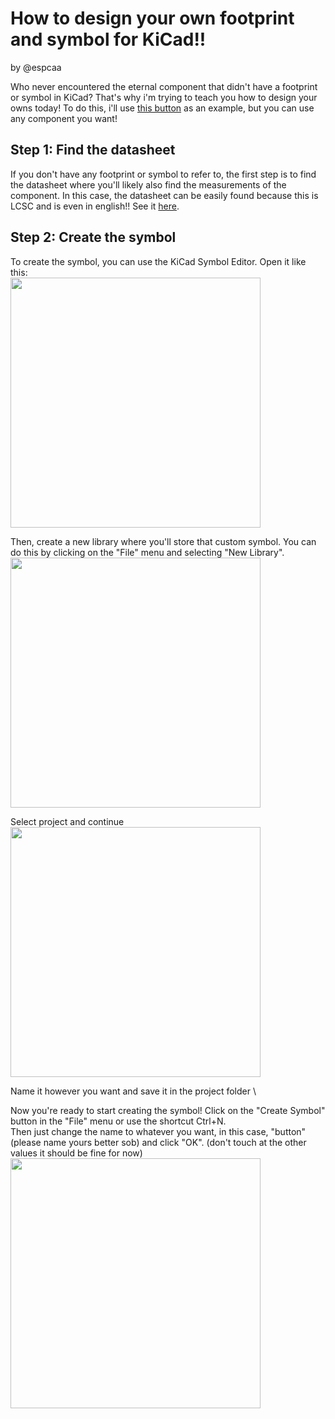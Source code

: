# How to design your own footprint and symbol for KiCad!!
by @espcaa

Who never encountered the eternal component that didn't have a footprint or symbol in KiCad? That's why i'm trying to teach you how to design your owns today!
To do this, i'll use [this button](https://lcsc.com/product-detail/Pushbutton-Switches_HanElectricity-KFC585875-W_C22459507.html?s_z=n_KFC585875) as an example, but you can use any component you want!

## Step 1: Find the datasheet

If you don't have any footprint or symbol to refer to, the first step is to find the datasheet where you'll likely also find the measurements of the component. In this case, the datasheet can be easily found because this is LCSC and is even in english!!
See it [here](https://lcsc.com/datasheet/lcsc_datasheet_2410121553_HanElectricity-KFC585875-W_C22459507.pdf).

## Step 2: Create the symbol

To create the symbol, you can use the KiCad Symbol Editor. Open it like this: \
<img src="https://files.catbox.moe/hwi0si.png" width="400">

Then, create a new library where you'll store that custom symbol. You can do this by clicking on the "File" menu and selecting "New Library". \
<img src="https://files.catbox.moe/epe6d2.png" width="400">

Select project and continue \
<img src="https://files.catbox.moe/82rkvj.png" width="400">

Name it however you want and save it in the project folder \

Now you're ready to start creating the symbol! Click on the "Create Symbol" button in the "File" menu or use the shortcut Ctrl+N. \
Then just change the name to whatever you want, in this case, "button" (please name yours better sob) and click "OK". (don't touch at the other values  it should be fine for now) \
<img src="https://files.catbox.moe/hjk0le.png" width="400">
